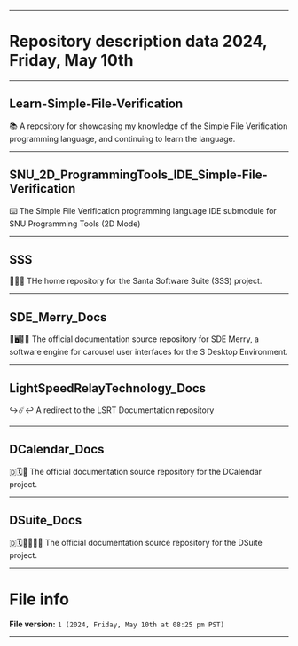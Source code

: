 
***

# Repository description data 2024, Friday, May 10th

---

## Learn-Simple-File-Verification

📚️ A repository for showcasing my knowledge of the Simple File Verification programming language, and continuing to learn the language. 

---

## SNU_2D_ProgrammingTools_IDE_Simple-File-Verification

⌨️ The Simple File Verification programming language IDE submodule for SNU Programming Tools (2D Mode)

---

## SSS

🎄️🎅️🎁️ THe home repository for the Santa Software Suite (SSS) project.

---

## SDE_Merry_Docs

🎠️🖥️🎠️📖️ The official documentation source repository for SDE Merry, a software engine for carousel user interfaces for the S Desktop Environment. 

---

## LightSpeedRelayTechnology_Docs

↪️☄️↩️ A redirect to the LSRT Documentation repository

---

## DCalendar_Docs

🇩🗓️📖️ The official documentation source repository for the DCalendar project.

---

## DSuite_Docs

🇩🗓️📧️🧮️🏢️📖️ The official documentation source repository for the DSuite project.

***

# File info

**File version:** `1 (2024, Friday, May 10th at 08:25 pm PST)`

***

